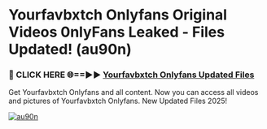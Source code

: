 # Yourfavbxtch Onlyfans Original Videos 0nlyFans Leaked - Files Updated! (au90n)

<h3>🔴 CLICK HERE 🌐==►► <a href="https://tinyurl.com/2m67pmp6" rel="nofollow">Yourfavbxtch Onlyfans Updated Files</a></h3>

Get Yourfavbxtch Onlyfans and all content. Now you can access all videos and pictures of Yourfavbxtch Onlyfans. New Updated Files 2025!

[![au90n](https://i.imgur.com/H4QAA4z.gif)](https://tinyurl.com/2m67pmp6)